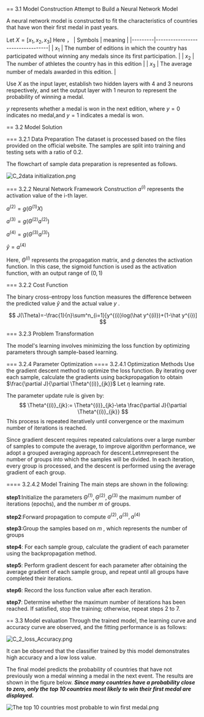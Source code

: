 == 3.1 Model Construction
Attempt to Build a Neural Network Model 

A neural network model is constructed to fit the characteristics of countries that have won their first medal in past years.

Let $X=[x_1,x_2,x_3]$ Here ，
| Symbols | meaning                          |
|---------|----------------------------------|
| $x_1$   | The number of editions in which the country has participated without winning any medals since its first participation. |
| $x_2$   | The number of athletes the country has in this edition        |
| $x_3$   | The average number of medals awarded in this edition.               |


Use $X$ as the input layer, establish two hidden layers with 4 and 3 neurons respectively, and set the output layer with 1 neuron to represent the probability of winning a medal.

$y$ represents whether a medal is won in the next edition, where $y=0$ indicates no medal,and $y=1$ indicates a medal is won.

== 3.2 Model Solution

=== 3.2.1 Data Preparation
The dataset is processed based on the files provided on the official website. The samples are split into training and testing sets with a ratio of 0.2.

The flowchart of sample data preparation is represented as follows.

![C_2data initialization.png](<attachment:C_2data initialization.png>)

=== 3.2.2 Neural Network Framework Construction
$a^{(i)}$ represents the activation value of the i-th layer.

$a^{(2)}=g(\Theta^{(1)}X)$

$a^{(3)}=g(\Theta^{(2)}a^{(2)})$

$a^{(4)}=g(\Theta^{(3)}a^{(3)})$

$\hat y=a^{(4)}$

Here, $\Theta^{(i)}$ represents the propagation matrix, and $g$ denotes the activation function. In this case, the sigmoid function is used as the activation function, with an output range of $(0,1)$

=== 3.2.2 Cost Function

The binary cross-entropy loss function measures the difference between the predicted value $\hat y$ and the actual value $y$ .


$$
J(\Theta)=-\frac{1}{n}\sum^n_{i=1}[y^{(i)}log(\hat y^{(i)})+(1-\hat y^{i})]
$$

=== 3.2.3 Problem Transformation

The model's learning involves minimizing the loss function by optimizing parameters through sample-based learning.

=== 3.2.4 Parameter Optimization
==== 3.2.4.1 Optimization Methods
Use the gradient descent method to optimize the loss function. By iterating over each sample, calculate the gradients using backpropagation to obtain $\frac{\partial J}{\partial \Theta^{(i)}_{jk}}$
Let $\eta$ learning rate.

The parameter update rule is given by:
$$
\Theta^{(i)}_{jk}:= \Theta^{(i)}_{jk}-\eta \frac{\partial J}{\partial \Theta^{(i)}_{jk}}
$$
This process is repeated iteratively until convergence or the maximum number of iterations is reached.

Since gradient descent requires repeated calculations over a large number of samples to compute the average, to improve algorithm performance, we adopt a grouped averaging approach for descent.Let$m$represent the number of groups into which the samples will be divided. In each iteration, every group is processed, and the descent is performed using the average gradient of each group.

==== 3.2.4.2 Model Training
The main steps are shown in the following:

**step1**:Initialize the parameters $\Theta^{(1)}, \Theta^{(2)}, \Theta^{(3)}$ the maximum number of iterations (epochs), and the number $m$ of groups. 

**step2**:Forward propagation to compute $a^{(2)},a^{(3)},a^{(4)}$

**step3**:Group the samples based on  $m$ , which represents the number of groups

**step4**: For each sample group, calculate the gradient of each parameter using the backpropagation method.

**step5**: Perform gradient descent for each parameter after obtaining the average gradient of each sample group, and repeat until all groups have completed their iterations.

**step6**: Record the loss function value after each iteration.

**step7**: Determine whether the maximum number of iterations has been reached. If satisfied, stop the training; otherwise, repeat steps 2 to 7.

== 3.3 Model evaluation
Through the trained model, the learning curve and accuracy curve are observed, and the fitting performance is as follows:

![C_2_loss_Accuracy.png](attachment:C_2_loss_Accuracy.png)

It can be observed that the classifier trained by this model demonstrates high accuracy and a low loss value.

The final model predicts the probability of countries that have not previously won a medal winning a medal in the next event. The results are shown in the figure below. ***Since many countries have a probability close to zero, only the top 10 countries most likely to win their first medal are displayed.***

![The top 10 countries most probable to win first medal.png](<attachment:The top 10 countries most probable to win first medal.png>)